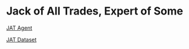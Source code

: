 # Jack of All Trades, Expert of Some

[JAT Agent](https://huggingface.co/datasets/jat-project/jat)

[JAT Dataset](https://huggingface.co/datasets/jat-project/jat-dataset)
